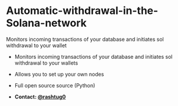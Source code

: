 # Automatic-withdrawal-in-the-Solana-network
Monitors incoming transactions of your database and initiates sol withdrawal to your wallet

- Monitors incoming transactions of your database and initiates sol withdrawal to your wallets
- Allows you to set up your own nodes
- Full open source source (Python)

- **Contact: [@rashtug0](https://t.me/rashtug0)**
